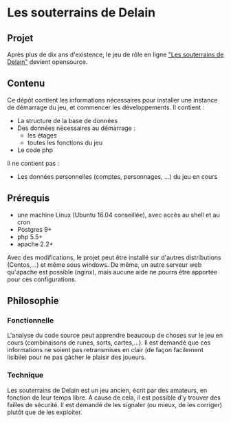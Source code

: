 # Les souterrains de Delain

## Projet
Après plus de dix ans d'existence, le jeu de rôle en ligne ["Les souterrains de Delain"](https://www.jdr-delain.net) devient opensource. 

## Contenu
Ce dépôt contient les informations nécessaires pour installer une instance de démarrage du jeu, et commencer les développements.
Il contient :

* La structure de la base de données
* Des données nécessaires au démarrage :
    * les étages
    * toutes les fonctions du jeu
* Le code php 


Il ne contient pas :

* Les données personnelles (comptes, personnages, ...) du jeu en cours

## Prérequis

* une machine Linux (Ubuntu 16.04 conseillée), avec accès au shell et au cron
* Postgres 9+ 
* php 5.5+
* apache 2.2+

Avec des modifications, le projet peut être installé sur d'autres distributions (Centos,...) et même sous windows. De même, un autre serveur web
qu'apache est possible (nginx), mais aucune aide ne pourra être apportée pour ces configurations.

## Philosophie

### Fonctionnelle
L'analyse du code source peut apprendre beaucoup de choses sur le jeu en cours (combinaisons de runes, sorts, cartes,...).
Il est demandé que ces informations ne soient pas retransmises en clair (de façon facilement lisibile) pour ne pas gâcher le plaisir des joueurs.

### Technique
Les souterrains de Delain est un jeu ancien, écrit par des amateurs, en fonction de leur temps libre.
A cause de cela, il est possible d'y trouver des failles de sécurité. Il est demandé de les signaler (ou mieux, de les corriger) plutôt que de les exploiter.




